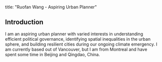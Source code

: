 title: "Ruofan Wang - Aspiring Urban Planner"

## Introduction

I am an aspiring urban planner with varied interests in understanding efficient political governance, identifying spatial inequalities in the urban sphere, and building resilient cities during our ongoing climate emergency. I am currently based out of Vancouver, but I am from Montreal and have spent some time in Beijing and Qingdao, China.

